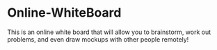 # Online-WhiteBoard
This is an online white board that will allow you to brainstorm, work out problems, and even draw mockups with other people remotely! 
